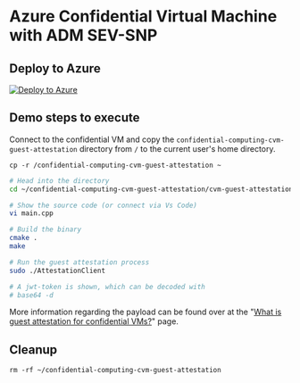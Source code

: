 # Azure Confidential Virtual Machine with ADM SEV-SNP

## Deploy to Azure

[![Deploy to Azure](https://aka.ms/deploytoazurebutton)](https://portal.azure.com/#create/Microsoft.Template/uri/https%3A%2F%2Fraw.githubusercontent.com%2FThomVanL%2Fsession-2022-exploring-azure-confidential-computing%2Fmain%2Fdemos%2Fconfidential-vm-amd%2Fbicep%2Fdeploy.json)

## Demo steps to execute

Connect to the confidential VM and copy the `confidential-computing-cvm-guest-attestation` directory from `/` to the current user's home directory.

```shell
cp -r /confidential-computing-cvm-guest-attestation ~
```


```bash
# Head into the directory
cd ~/confidential-computing-cvm-guest-attestation/cvm-guest-attestation-linux-app

# Show the source code (or connect via Vs Code)
vi main.cpp

# Build the binary
cmake .
make

# Run the guest attestation process
sudo ./AttestationClient

# A jwt-token is shown, which can be decoded with
# base64 -d
```

More information regarding the payload can be found over at the "[What is guest attestation for confidential VMs?](https://learn.microsoft.com/en-us/azure/confidential-computing/guest-attestation-confidential-vms)" page.

## Cleanup

```shell
rm -rf ~/confidential-computing-cvm-guest-attestation
```